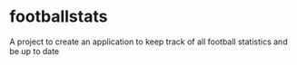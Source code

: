 # footballstats
A project to create an application to keep track of all football statistics and be up to date
